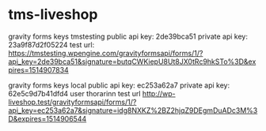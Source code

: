 # tms-liveshop


gravity forms keys tmstesting
public api key: 2de39bca51
private api key: 23a9f87d2f05224
test url:
https://tmstesting.wpengine.com/gravityformsapi/forms/1/?api_key=2de39bca51&signature=butqCWKiepU8Ut8JX0tRc9hkSTo%3D&expires=1514907834


gravity forms keys local 
public api key: ec253a62a7
private api key: 62e5c9d7b41dfd4
user thorarinn
test url
http://wp-liveshop.test/gravityformsapi/forms/1/?api_key=ec253a62a7&signature=idg8NXKZ%2BZ2hjqZ9DEgmDuADc3M%3D&expires=1514906544